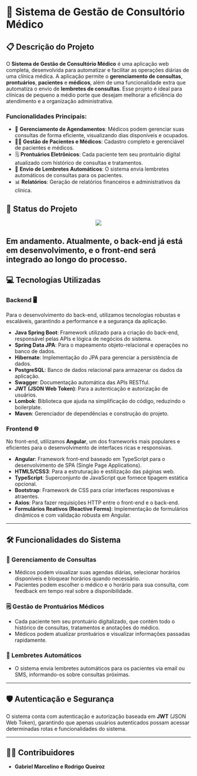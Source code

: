 # 🏥 Sistema de Gestão de Consultório Médico

## 📋 Descrição do Projeto

O **Sistema de Gestão de Consultório Médico** é uma aplicação web completa, desenvolvida para automatizar e facilitar as operações diárias de uma clínica médica. A aplicação permite o **gerenciamento de consultas**, **prontuários**, **pacientes** e **médicos**, além de uma funcionalidade extra que automatiza o envio de **lembretes de consultas**. Esse projeto é ideal para clínicas de pequeno a médio porte que desejam melhorar a eficiência do atendimento e a organização administrativa.

### Funcionalidades Principais:
- 📅 **Gerenciamento de Agendamentos**: Médicos podem gerenciar suas consultas de forma eficiente, visualizando dias disponíveis e ocupados.
- 👩‍⚕️ **Gestão de Pacientes e Médicos**: Cadastro completo e gerenciável de pacientes e médicos.
- 🗒️ **Prontuários Eletrônicos**: Cada paciente tem seu prontuário digital atualizado com histórico de consultas e tratamentos.
- 💬 **Envio de Lembretes Automáticos**: O sistema envia lembretes automáticos de consultas para os pacientes.
- 📊 **Relatórios**: Geração de relatórios financeiros e administrativos da clínica.

## 🚀 Status do Projeto
<p align="center">
<img loading="lazy" src="http://img.shields.io/static/v1?label=STATUS&message=EM%20DESENVOLVIMENTO&color=GREEN&style=for-the-badge"/>
</p>

**Em andamento**. Atualmente, o back-end já está em desenvolvimento, e o front-end será integrado ao longo do processo.
---

## 💻 Tecnologias Utilizadas

### Backend 🖥️

Para o desenvolvimento do back-end, utilizamos tecnologias robustas e escaláveis, garantindo a performance e a segurança da aplicação.

- **Java Spring Boot**: Framework utilizado para a criação do back-end, responsável pelas APIs e lógica de negócios do sistema.
- **Spring Data JPA**: Para o mapeamento objeto-relacional e operações no banco de dados.
- **Hibernate**: Implementação do JPA para gerenciar a persistência de dados.
- **PostgreSQL**: Banco de dados relacional para armazenar os dados da aplicação.
- **Swagger**: Documentação automática das APIs RESTful.
- **JWT (JSON Web Token)**: Para a autenticação e autorização de usuários.
- **Lombok**: Biblioteca que ajuda na simplificação do código, reduzindo o boilerplate.
- **Maven**: Gerenciador de dependências e construção do projeto.

### Frontend 🌐

No front-end, utilizamos **Angular**, um dos frameworks mais populares e eficientes para o desenvolvimento de interfaces ricas e responsivas.

- **Angular**: Framework front-end baseado em TypeScript para o desenvolvimento de SPA (Single Page Applications).
- **HTML5/CSS3**: Para a estruturação e estilização das páginas web.
- **TypeScript**: Superconjunto de JavaScript que fornece tipagem estática opcional.
- **Bootstrap**: Framework de CSS para criar interfaces responsivas e atraentes.
- **Axios**: Para fazer requisições HTTP entre o front-end e o back-end.
- **Formulários Reativos (Reactive Forms)**: Implementação de formulários dinâmicos e com validação robusta em Angular.

---

## 🛠️ Funcionalidades do Sistema

### 📅 Gerenciamento de Consultas
- Médicos podem visualizar suas agendas diárias, selecionar horários disponíveis e bloquear horários quando necessário.
- Pacientes podem escolher o médico e o horário para sua consulta, com feedback em tempo real sobre a disponibilidade.

### 🗒️ Gestão de Prontuários Médicos
- Cada paciente tem seu prontuário digitalizado, que contém todo o histórico de consultas, tratamentos e anotações do médico.
- Médicos podem atualizar prontuários e visualizar informações passadas rapidamente.

### 📧 Lembretes Automáticos
- O sistema envia lembretes automáticos para os pacientes via email ou SMS, informando-os sobre consultas próximas.

---
## 🛡️ Autenticação e Segurança

O sistema conta com autenticação e autorização baseada em **JWT** (JSON Web Token), garantindo que apenas usuários autenticados possam acessar determinadas rotas e funcionalidades do sistema.

---

## 🧑‍💻 Contribuidores

- **Gabriel Marcelino e Rodrigo Queiroz** 

